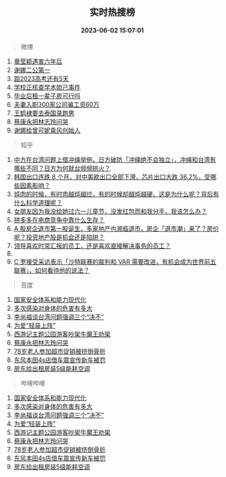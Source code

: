 <div align="center"><h2>实时热搜榜</h2><h4>2023-06-02 15:07:01</h4></div>

> 微博  

1. [章莹颖遇害六年后](https://s.weibo.com/weibo?q=%23%E7%AB%A0%E8%8E%B9%E9%A2%96%E9%81%87%E5%AE%B3%E5%85%AD%E5%B9%B4%E5%90%8E%23&t=31&band_rank=1&Refer=top)<br />
2. [谢娜二公第一](https://s.weibo.com/weibo?q=%23%E8%B0%A2%E5%A8%9C%E4%BA%8C%E5%85%AC%E7%AC%AC%E4%B8%80%23&t=31&band_rank=2&Refer=top)<br />
3. [距2023高考还有5天](https://s.weibo.com/weibo?q=%23%E8%B7%9D2023%E9%AB%98%E8%80%83%E8%BF%98%E6%9C%895%E5%A4%A9%23&t=31&band_rank=3&Refer=top)<br />
4. [学校正核查学术妲己事件](https://s.weibo.com/weibo?q=%23%E5%AD%A6%E6%A0%A1%E6%AD%A3%E6%A0%B8%E6%9F%A5%E5%AD%A6%E6%9C%AF%E5%A6%B2%E5%B7%B1%E4%BA%8B%E4%BB%B6%23&t=31&band_rank=4&Refer=top)<br />
5. [毕业后租一辈子房可行吗](https://s.weibo.com/weibo?q=%23%E6%AF%95%E4%B8%9A%E5%90%8E%E7%A7%9F%E4%B8%80%E8%BE%88%E5%AD%90%E6%88%BF%E5%8F%AF%E8%A1%8C%E5%90%97%23&t=31&band_rank=5&Refer=top)<br />
6. [夫妻入职300家公司骗工资60万](https://s.weibo.com/weibo?q=%23%E5%A4%AB%E5%A6%BB%E5%85%A5%E8%81%8C300%E5%AE%B6%E5%85%AC%E5%8F%B8%E9%AA%97%E5%B7%A5%E8%B5%8460%E4%B8%87%23&t=31&band_rank=6&Refer=top)<br />
7. [王鹤棣要去泰国录跑男](https://s.weibo.com/weibo?q=%23%E7%8E%8B%E9%B9%A4%E6%A3%A3%E8%A6%81%E5%8E%BB%E6%B3%B0%E5%9B%BD%E5%BD%95%E8%B7%91%E7%94%B7%23&t=31&band_rank=7&Refer=top)<br />
8. [蔡康永把林志玲问哭](https://s.weibo.com/weibo?q=%23%E8%94%A1%E5%BA%B7%E6%B0%B8%E6%8A%8A%E6%9E%97%E5%BF%97%E7%8E%B2%E9%97%AE%E5%93%AD%23&t=31&band_rank=8&Refer=top)<br />
9. [谢娜给曾可妮乘风创始人](https://s.weibo.com/weibo?q=%23%E8%B0%A2%E5%A8%9C%E7%BB%99%E6%9B%BE%E5%8F%AF%E5%A6%AE%E4%B9%98%E9%A3%8E%E5%88%9B%E5%A7%8B%E4%BA%BA%23&t=31&band_rank=9&Refer=top)<br />

> 知乎  

1. [中方在台湾问题上借冲绳举例，日方破防「冲绳绝不会独立」，冲绳和台湾有哪些不同？日方为何就台频频拱火？](https://www.zhihu.com/question/604246792)<br />
2. [韩国出口连跌 8 个月，对中美欧出口全部下滑，芯片出口大跌 36.2%，受哪些因素影响？](https://www.zhihu.com/question/604222429)<br />
3. [炖肉的时候，有时肉越炖越烂，有的时候却越炖越硬，这是为什么呢？背后有什么科学道理呢？](https://www.zhihu.com/question/507310446)<br />
4. [女朋友因为我没给她过六一儿童节，没发红包而和我分手，我该怎么办？](https://www.zhihu.com/question/604201618)<br />
5. [拼多多在电商竞争中靠什么生存？](https://www.zhihu.com/question/603808015)<br />
6. [A 股房企退市第一股诞生，多家地产也濒临退市，房企「退市潮」来了？房价呢？投资地产股是机会还是陷阱？](https://www.zhihu.com/question/604271815)<br />
7. [领导喜欢时常汇报的员工，还是喜欢直接解决事务的员工？](https://www.zhihu.com/question/604113667)<br />
8. []()<br />
9. [C 罗接受采访表示「沙特联赛的裁判和 VAR 需要改进，有机会成为世界前五联赛」，如何看待他的说法？](https://www.zhihu.com/question/604384506)<br />

> 百度  

1. [国家安全体系和能力现代化](https://www.baidu.com/s?wd=%E5%9B%BD%E5%AE%B6%E5%AE%89%E5%85%A8%E4%BD%93%E7%B3%BB%E5%92%8C%E8%83%BD%E5%8A%9B%E7%8E%B0%E4%BB%A3%E5%8C%96&sa=fyb_news&rsv_dl=fyb_news)<br />
2. [多次感染对身体的危害有多大](https://www.baidu.com/s?wd=%E5%A4%9A%E6%AC%A1%E6%84%9F%E6%9F%93%E5%AF%B9%E8%BA%AB%E4%BD%93%E7%9A%84%E5%8D%B1%E5%AE%B3%E6%9C%89%E5%A4%9A%E5%A4%A7&sa=fyb_news&rsv_dl=fyb_news)<br />
3. [李尚福谈台湾问题强调三个“决不”](https://www.baidu.com/s?wd=%E6%9D%8E%E5%B0%9A%E7%A6%8F%E8%B0%88%E5%8F%B0%E6%B9%BE%E9%97%AE%E9%A2%98%E5%BC%BA%E8%B0%83%E4%B8%89%E4%B8%AA%E2%80%9C%E5%86%B3%E4%B8%8D%E2%80%9D&sa=fyb_news&rsv_dl=fyb_news)<br />
4. [为爱“轻装上阵”](https://www.baidu.com/s?wd=%E4%B8%BA%E7%88%B1%E2%80%9C%E8%BD%BB%E8%A3%85%E4%B8%8A%E9%98%B5%E2%80%9D&sa=fyb_news&rsv_dl=fyb_news)<br />
5. [西游记主题公园游客吵架牛魔王劝架](https://www.baidu.com/s?wd=%E8%A5%BF%E6%B8%B8%E8%AE%B0%E4%B8%BB%E9%A2%98%E5%85%AC%E5%9B%AD%E6%B8%B8%E5%AE%A2%E5%90%B5%E6%9E%B6%E7%89%9B%E9%AD%94%E7%8E%8B%E5%8A%9D%E6%9E%B6&sa=fyb_news&rsv_dl=fyb_news)<br />
6. [蔡康永把林志玲问哭](https://www.baidu.com/s?wd=%E8%94%A1%E5%BA%B7%E6%B0%B8%E6%8A%8A%E6%9E%97%E5%BF%97%E7%8E%B2%E9%97%AE%E5%93%AD&sa=fyb_news&rsv_dl=fyb_news)<br />
7. [78岁老人参加超市促销被挤倒骨折](https://www.baidu.com/s?wd=78%E5%B2%81%E8%80%81%E4%BA%BA%E5%8F%82%E5%8A%A0%E8%B6%85%E5%B8%82%E4%BF%83%E9%94%80%E8%A2%AB%E6%8C%A4%E5%80%92%E9%AA%A8%E6%8A%98&sa=fyb_news&rsv_dl=fyb_news)<br />
8. [东风本田4s店借车震宣传新车被罚](https://www.baidu.com/s?wd=%E4%B8%9C%E9%A3%8E%E6%9C%AC%E7%94%B04s%E5%BA%97%E5%80%9F%E8%BD%A6%E9%9C%87%E5%AE%A3%E4%BC%A0%E6%96%B0%E8%BD%A6%E8%A2%AB%E7%BD%9A&sa=fyb_news&rsv_dl=fyb_news)<br />
9. [房东给出租房装5级能耗空调](https://www.baidu.com/s?wd=%E6%88%BF%E4%B8%9C%E7%BB%99%E5%87%BA%E7%A7%9F%E6%88%BF%E8%A3%855%E7%BA%A7%E8%83%BD%E8%80%97%E7%A9%BA%E8%B0%83&sa=fyb_news&rsv_dl=fyb_news)<br />

> 哔哩哔哩  

1. [国家安全体系和能力现代化](https://www.baidu.com/s?wd=%E5%9B%BD%E5%AE%B6%E5%AE%89%E5%85%A8%E4%BD%93%E7%B3%BB%E5%92%8C%E8%83%BD%E5%8A%9B%E7%8E%B0%E4%BB%A3%E5%8C%96&sa=fyb_news&rsv_dl=fyb_news)<br />
2. [多次感染对身体的危害有多大](https://www.baidu.com/s?wd=%E5%A4%9A%E6%AC%A1%E6%84%9F%E6%9F%93%E5%AF%B9%E8%BA%AB%E4%BD%93%E7%9A%84%E5%8D%B1%E5%AE%B3%E6%9C%89%E5%A4%9A%E5%A4%A7&sa=fyb_news&rsv_dl=fyb_news)<br />
3. [李尚福谈台湾问题强调三个“决不”](https://www.baidu.com/s?wd=%E6%9D%8E%E5%B0%9A%E7%A6%8F%E8%B0%88%E5%8F%B0%E6%B9%BE%E9%97%AE%E9%A2%98%E5%BC%BA%E8%B0%83%E4%B8%89%E4%B8%AA%E2%80%9C%E5%86%B3%E4%B8%8D%E2%80%9D&sa=fyb_news&rsv_dl=fyb_news)<br />
4. [为爱“轻装上阵”](https://www.baidu.com/s?wd=%E4%B8%BA%E7%88%B1%E2%80%9C%E8%BD%BB%E8%A3%85%E4%B8%8A%E9%98%B5%E2%80%9D&sa=fyb_news&rsv_dl=fyb_news)<br />
5. [西游记主题公园游客吵架牛魔王劝架](https://www.baidu.com/s?wd=%E8%A5%BF%E6%B8%B8%E8%AE%B0%E4%B8%BB%E9%A2%98%E5%85%AC%E5%9B%AD%E6%B8%B8%E5%AE%A2%E5%90%B5%E6%9E%B6%E7%89%9B%E9%AD%94%E7%8E%8B%E5%8A%9D%E6%9E%B6&sa=fyb_news&rsv_dl=fyb_news)<br />
6. [蔡康永把林志玲问哭](https://www.baidu.com/s?wd=%E8%94%A1%E5%BA%B7%E6%B0%B8%E6%8A%8A%E6%9E%97%E5%BF%97%E7%8E%B2%E9%97%AE%E5%93%AD&sa=fyb_news&rsv_dl=fyb_news)<br />
7. [78岁老人参加超市促销被挤倒骨折](https://www.baidu.com/s?wd=78%E5%B2%81%E8%80%81%E4%BA%BA%E5%8F%82%E5%8A%A0%E8%B6%85%E5%B8%82%E4%BF%83%E9%94%80%E8%A2%AB%E6%8C%A4%E5%80%92%E9%AA%A8%E6%8A%98&sa=fyb_news&rsv_dl=fyb_news)<br />
8. [东风本田4s店借车震宣传新车被罚](https://www.baidu.com/s?wd=%E4%B8%9C%E9%A3%8E%E6%9C%AC%E7%94%B04s%E5%BA%97%E5%80%9F%E8%BD%A6%E9%9C%87%E5%AE%A3%E4%BC%A0%E6%96%B0%E8%BD%A6%E8%A2%AB%E7%BD%9A&sa=fyb_news&rsv_dl=fyb_news)<br />
9. [房东给出租房装5级能耗空调](https://www.baidu.com/s?wd=%E6%88%BF%E4%B8%9C%E7%BB%99%E5%87%BA%E7%A7%9F%E6%88%BF%E8%A3%855%E7%BA%A7%E8%83%BD%E8%80%97%E7%A9%BA%E8%B0%83&sa=fyb_news&rsv_dl=fyb_news)<br />
